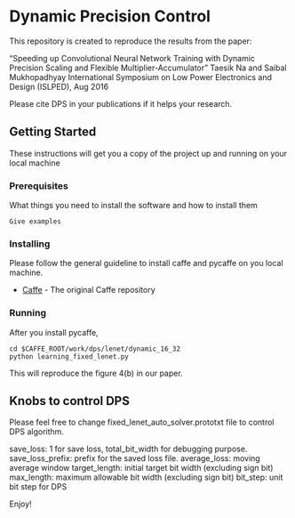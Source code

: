 # Dynamic Precision Control

This repository is created to reproduce the results from the paper:

“Speeding up Convolutional Neural Network Training with Dynamic Precision Scaling and Flexible Multiplier-Accumulator”
Taesik Na and Saibal Mukhopadhyay
International Symposium on Low Power Electronics and Design (ISLPED), Aug 2016

Please cite DPS in your publications if it helps your research.

## Getting Started

These instructions will get you a copy of the project up and running on your local machine

### Prerequisites

What things you need to install the software and how to install them

```
Give examples
```

### Installing

Please follow the general guideline to install caffe and pycaffe on you local machine.
* [Caffe](https://github.com/BVLC/caffe) - The original Caffe repository


### Running

After you install pycaffe,

```
cd $CAFFE_ROOT/work/dps/lenet/dynamic_16_32
python learning_fixed_lenet.py
```

This will reproduce the figure 4(b) in our paper.

## Knobs to control DPS

Please feel free to change fixed_lenet_auto_solver.prototxt file to control DPS algorithm.

save_loss: 1 for save loss, total_bit_width for debugging purpose.
save_loss_prefix: prefix for the saved loss file.
average_loss: moving average window
target_length: initial target bit width (excluding sign bit)
max_length: maximum allowable bit width (excluding sign bit)
bit_step: unit bit step for DPS

Enjoy!
